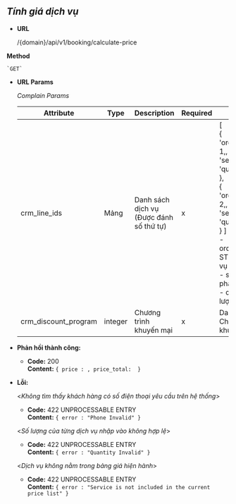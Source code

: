 ***Tính giá dịch vụ***
----
* **URL**

    /{domain}/api/v1/booking/calculate-price
    
 **Method**

    `GET`
* **URL Params**
  
  *Complain Params*
  
  | Attribute| Type  | Description  |  Required | Note |
  |---|---|---|---|---|
  | crm_line_ids| Mảng  | Danh sách dịch vụ (Được đánh số thứ tự) | x | [ <br/> { <br/> 'ordinal_numbers': 1,,<br/> 'service_id': id, <br/> 'quantity': Int, <br/> }, <br/> { <br/> 'ordinal_numbers': 2,,<br/> 'service_id': id, <br/> 'quantity': Int, <br/> } ] <br/> - ordinal_numbers: STT của line dịch vụ <br/> - service_id: Sản phẩm <br/>- quantity: Số lượng <br/>   |
  | crm_discount_program| integer  | Chương trình khuyến mại | x | Danh sách Chương trình khuyến mại |

* **Phản hồi thành công:**

  * **Code:** 200 <br />
    **Content:** `{ price : ,
    price_total: 
    }`
 
* **Lỗi:**
    
  <_Không tìm thấy khách hàng có số điện thoại yêu cầu trên hệ thống_>

  * **Code:** 422 UNPROCESSABLE ENTRY <br />
    **Content:** `{ error : "Phone Invalid" }`
  
  <_Số lượng của từng dịch vụ nhập vào không hợp lệ_>

  * **Code:** 422 UNPROCESSABLE ENTRY <br />
    **Content:** `{ error : "Quantity Invalid" }`

  <_Dịch vụ không nằm trong bảng giá hiện hành_>

  * **Code:** 422 UNPROCESSABLE ENTRY <br />
    **Content:** `{ error : "Service is not included in the current price list" }`

